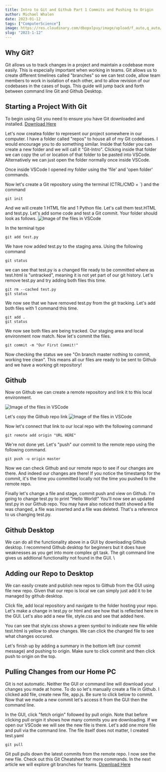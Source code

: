 ```yaml
---
title: Intro to Git and Github Part 1 Commits and Pushing to Origin
author: Michael Whalen
date: 2023-01-12
tags: ["ComputerScience"]
image: https://res.cloudinary.com/dbopxlpuy/image/upload/f_auto,q_auto/v1673533090/Articles/1color-lightbg_2x_lovmi0.png
slug: "2023-1-12" 
---
```


## Why Git?

Git allows us to track changes in a project and maintain a codebase more easily. This is especially important when working in teams. Git allows us to create different timelines called "branches" so we can test code, allow team members to work in isolation of each other, and to allow revision of our codebases in the cases of bugs. This guide will jump back and forth between command line Git and Github Desktop. 

## Starting a Project With Git
To begin using Git you need to ensure you have Git downloaded and installed. [Download Here](https://git-scm.com/downloads) 

Let's now createa folder to represent our project somewhere in our computer. I have a folder called "repos" to house all of my Git codebases. I would encourage you to do something similar. Inside that folder you can create a new folder  and we will call it "Git-Intro". Clicking inside that folder we can copy the url or location of that folder to be pasted into VSCode. Alternatively we can just open the folder normally once inside VSCode. 

Once inside VSCode I opened my folder using the 'file' and 'open folder' commands. 

Now let's create a Git repository using the terminal (CTRL/CMD + `) and the command 
```Git
git init
```
And we will create 1 HTML file and 1 Python file. Let's call them test.HTML and test.py. Let's add some code and test a Git commit. Your folder should look as follows.
![Image of the files  in VSCode](https://res.cloudinary.com/dbopxlpuy/image/upload/v1673533029/Articles/gitfiles_asfeny.png)

In the terminal type 
```Git
git add test.py
```
We have now added test.py to the staging area. Using the following command 
```Git
git status
```
we can see that test.py is a changed file ready to be committed where as test.html is "untracked", meaning it is not yet part of our git history. Let's remove test.py and try adding both files this time. 

```git
git rm --cached test.py
git status
```
We now see that we have removed test.py from the git tracking. Let's add both files with 1 command this time. 

```git
git add .
git status
```
We now see both files are being tracked. Our staging area and local environment now match. Now let's commit the files. 
```git
git commit -m "Our First Commit!"
```
Now checking the status we see "On branch master
nothing to commit, working tree clean". This means all our files are ready to be sent to Github and we have a working git repository!

## Github

Now on Github we can create a remote repository and link it to this local environment. 

![Image of the files  in VSCode](https://res.cloudinary.com/dbopxlpuy/image/upload/v1673533029/Articles/github_ir3zeb.png)

Let's copy the Github repo link
![Image of the files  in VSCode](https://res.cloudinary.com/dbopxlpuy/image/upload/v1673533029/Articles/gitlink_xw7eiu.png)

Now let's connect that link to our local repo with the following command 

```git
git remote add origin "URL HERE"
```
We're not done yet. Let's "push" our commit to the remote repo using the following command. 

```git
git push -u origin master
```

Now we can check Github and our remote repo to see if our changes are there. And indeed our changes are there! If you notice the timestamp for the commit, it's the time you committed locally not the time you pushed to the remote repo. 

Finally let's change a file and stage, commit push and view on Github. I'm going to change test.py to print "Hello World!" You'll now see an updated test.py in our Github repo.  You may have also noticed thatit showed a file was changed, a file was inserted and a file was deleted. That's a reference to us changing test.py. 


## Github Desktop
We can do all the functionality above in a GUI by downloading Github desktop. I recommend Github desktop for beginners but it does have weaknesses as you get into more complex git task. The git command line gives us addtional functionality not found in the GUI. \

## Adding our Repo to Desktop
We can easily create and publish new repos to Github from the GUI using file new repo. Given that our repo is local we can simply just add it to be managed by github desktop. 

Click file, add local repository and navigate to the folder hosting your repo. Let's make a change in test.py or html and see how that is reflected here in the GUI. Let's also add a new file, style.css and see that added here. 

You can see that style.css shows a green symbol to indicate new file while test.html is yellow to show changes. We can click the changed file to see what changes occured. 

Let's finish up by adding a summary in the bottom left (our commit message) and pushing to origin. Make sure to click commit and then click push to origin on the top. 

## Pulling Changes from our Home PC

Git is not automatic. Neither the GUI or command line will download your changes you made at home. To do so let's manually create a file in Github. I clicked add file, create new file, app.js. Be sure to click below to commit. Now that we made a new commit let's access it from the GUI then the command line. 

In the GUI, click "fetch origin" followed by pull origin. Note that before clicking pull origin it shows how many commits you are downloading. If we open our VSCode we will see the new file is there. Let's add one more file and pull via the command line. The file itself does not matter, I created test.yaml

```git
git pull
```
Git pull pulls down the latest commits from the remote repo. I now see the new file. Check out this Git Cheatsheet for more commands. In the next article we will explore git branches for teams. 
[Download Here](https://education.github.com/git-cheat-sheet-education.pdf) 
